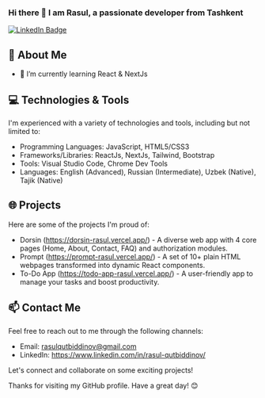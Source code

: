 ### Hi there 👋 I am Rasul, a passionate developer from Tashkent

<div id="badges">
  <a href="https://www.linkedin.com/in/rasul-qutbiddinov/">
    <img src="https://img.shields.io/badge/LinkedIn-blue?style=for-the-badge&logo=linkedin&logoColor=white" alt="LinkedIn Badge"/>
  </a>
</div>


## 🚀 About Me
- 🌱 I’m currently learning React & NextJs

## 💻 Technologies & Tools

I'm experienced with a variety of technologies and tools, including but not limited to:

- Programming Languages: JavaScript, HTML5/CSS3
- Frameworks/Libraries: ReactJs, NextJs, Tailwind, Bootstrap
- Tools: Visual Studio Code, Chrome Dev Tools
- Languages: English (Advanced), Russian (Intermediate), Uzbek (Native), Tajik (Native)

## 🌐 Projects

Here are some of the projects I'm proud of:

- Dorsin (https://dorsin-rasul.vercel.app/) - A diverse web app with 4 core pages (Home, About, Contact, FAQ) and authorization modules.
- Prompt (https://prompt-rasul.vercel.app/) - A set of 10+ plain HTML webpages transformed into dynamic React components.
- To-Do App (https://todo-app-rasul.vercel.app/) - A user-friendly app to manage your tasks and boost productivity.

## 📫 Contact Me

Feel free to reach out to me through the following channels:

- Email: rasulqutbiddinov@gmail.com
- LinkedIn: https://www.linkedin.com/in/rasul-qutbiddinov/

Let's connect and collaborate on some exciting projects!

Thanks for visiting my GitHub profile. Have a great day! 😊
